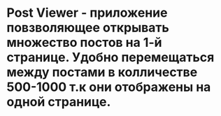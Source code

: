 # Post Viewer - приложение повзволяющее открывать множество постов на 1-й странице. Удобно перемещаться между постами в колличестве 500-1000 т.к они отображены на одной странице.
